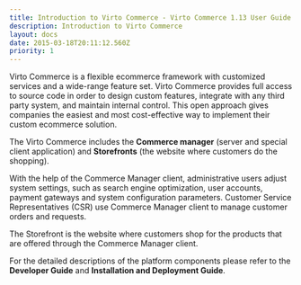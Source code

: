 ```yaml
---
title: Introduction to Virto Commerce - Virto Commerce 1.13 User Guide
description: Introduction to Virto Commerce
layout: docs
date: 2015-03-18T20:11:12.560Z
priority: 1
---
```

Virto Commerce is a flexible ecommerce framework with customized services and a wide-range feature set. Virto Commerce provides full access to source code in order to design custom features, integrate with any third party system, and maintain internal control. This open approach gives companies the easiest and most cost-effective way to implement their custom ecommerce solution.

The Virto Commerce includes the **Commerce manager** (server and special client application) and **Storefronts** (the website where customers do the shopping).

With the help of the Commerce Manager client, administrative users adjust system settings, such as search engine optimization, user accounts, payment gateways and system configuration parameters. Customer Service Representatives (CSR) use Commerce Manager client to manage customer orders and requests.

The Storefront is the website where customers shop for the products that are offered through the Commerce Manager client.

For the detailed descriptions of the platform components please refer to the **Developer Guide** and **Installation and Deployment Guide**.